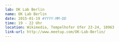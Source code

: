 ```yaml
---
lab: OK Lab Berlin
name: OK Lab Berlin
date: 2015-01-19 #YYYY-MM-DD
time: 19 - 22 Uhr
location: Wikimedia, Tempelhofer Ufer 23-24, 10963
link-url: http://www.meetup.com/OK-Lab-Berlin/
---
```


